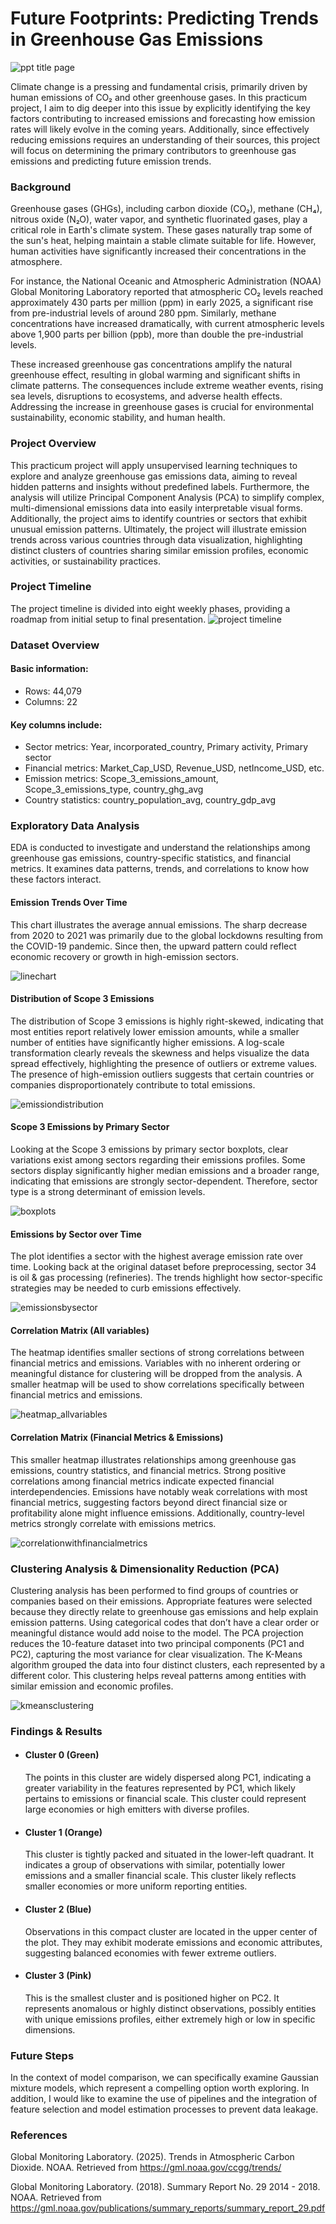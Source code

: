 # Future Footprints: Predicting Trends in Greenhouse Gas Emissions
![ppt title page](https://github.com/user-attachments/assets/1fb4b6b5-5e25-44a2-9dd6-282ea94a4a6a)

Climate change is a pressing and fundamental crisis, primarily driven by human emissions of CO₂ and other greenhouse gases. In this practicum project, I aim to dig deeper into this issue by explicitly identifying the key factors contributing to increased emissions and forecasting how emission rates will likely evolve in the coming years. Additionally, since effectively reducing emissions requires an understanding of their sources, this project will focus on determining the primary contributors to greenhouse gas emissions and predicting future emission trends.

### Background
Greenhouse gases (GHGs), including carbon dioxide (CO₂), methane (CH₄), nitrous oxide (N₂O), water vapor, and synthetic fluorinated gases, play a critical role in Earth's climate system. These gases naturally trap some of the sun's heat, helping maintain a stable climate suitable for life. However, human activities have significantly increased their concentrations in the atmosphere. 

For instance, the National Oceanic and Atmospheric Administration (NOAA) Global Monitoring Laboratory reported that atmospheric CO₂ levels reached approximately 430 parts per million (ppm) in early 2025, a significant rise from pre-industrial levels of around 280 ppm. Similarly, methane concentrations have increased dramatically, with current atmospheric levels above 1,900 parts per billion (ppb), more than double the pre-industrial levels.

These increased greenhouse gas concentrations amplify the natural greenhouse effect, resulting in global warming and significant shifts in climate patterns. The consequences include extreme weather events, rising sea levels, disruptions to ecosystems, and adverse health effects. Addressing the increase in greenhouse gases is crucial for environmental sustainability, economic stability, and human health. 

### Project Overview
This practicum project will apply unsupervised learning techniques to explore and analyze greenhouse gas emissions data, aiming to reveal hidden patterns and insights without predefined labels. Furthermore, the analysis will utilize Principal Component Analysis (PCA) to simplify complex, multi-dimensional emissions data into easily interpretable visual forms. Additionally, the project aims to identify countries or sectors that exhibit unusual emission patterns. Ultimately, the project will illustrate emission trends across various countries through data visualization, highlighting distinct clusters of countries sharing similar emission profiles, economic activities, or sustainability practices.

### Project Timeline
The project timeline is divided into eight weekly phases, providing a roadmap from initial setup to final presentation. 
![project timeline](https://github.com/user-attachments/assets/8902dc38-044f-4022-8c99-ba5543f86c0d)

### Dataset Overview
#### Basic information:<br/>
- Rows: 44,079 <br/>
- Columns: 22<br/>
#### Key columns include:<br/>
- Sector metrics: Year, incorporated_country, Primary activity, Primary sector<br/>
- Financial metrics: Market_Cap_USD, Revenue_USD, netIncome_USD, etc.<br/>
- Emission metrics: Scope_3_emissions_amount, Scope_3_emissions_type, country_ghg_avg<br/>
- Country statistics: country_population_avg, country_gdp_avg

### Exploratory Data Analysis
EDA is conducted to investigate and understand the relationships among greenhouse gas emissions, country-specific statistics, and financial metrics. It examines data patterns, trends, and correlations to know how these factors interact.

#### Emission Trends Over Time
This chart illustrates the average annual emissions. The sharp decrease from 2020 to 2021 was primarily due to the global lockdowns resulting from the COVID-19 pandemic. Since then, the upward pattern could reflect economic recovery or growth in high-emission sectors.

![linechart](https://github.com/user-attachments/assets/5aa3e822-45f9-4ecd-b5b3-f8991cc3d269)

#### Distribution of Scope 3 Emissions
The distribution of Scope 3 emissions is highly right-skewed, indicating that most entities report relatively lower emission amounts, while a smaller number of entities have significantly higher emissions. A log-scale transformation clearly reveals the skewness and helps visualize the data spread effectively, highlighting the presence of outliers or extreme values. The presence of high-emission outliers suggests that certain countries or companies disproportionately contribute to total emissions.

![emissiondistribution](https://github.com/user-attachments/assets/6ad8a01c-792c-49b1-81c2-fea63b041f4b)

#### Scope 3 Emissions by Primary Sector
Looking at the Scope 3 emissions by primary sector boxplots, clear variations exist among sectors regarding their emissions profiles. Some sectors display significantly higher median emissions and a broader range, indicating that emissions are strongly sector-dependent. Therefore, sector type is a strong determinant of emission levels.

![boxplots](https://github.com/user-attachments/assets/abb3b26f-cbdf-45c7-91a3-6e91b347e5c5)

#### Emissions by Sector over Time 
The plot identifies a sector with the highest average emission rate over time. Looking back at the original dataset before preprocessing, sector 34 is oil & gas processing (refineries). The trends highlight how sector-specific strategies may be needed to curb emissions effectively.

![emissionsbysector](https://github.com/user-attachments/assets/bbe27ebb-cbc9-4935-84c3-a181df924357)

#### Correlation Matrix (All variables)
The heatmap identifies smaller sections of strong correlations between financial metrics and emissions. Variables with no inherent ordering or meaningful distance for clustering will be dropped from the analysis. A smaller heatmap will be used to show correlations specifically between financial metrics and emissions.

![heatmap_allvariables](https://github.com/user-attachments/assets/6a3c06c2-92d9-4ca8-b7ab-a4705dafddb3)

#### Correlation Matrix (Financial Metrics & Emissions)
This smaller heatmap illustrates relationships among greenhouse gas emissions, country statistics, and financial metrics. Strong positive correlations among financial metrics indicate expected financial interdependencies. Emissions have notably weak correlations with most financial metrics, suggesting factors beyond direct financial size or profitability alone might influence emissions. Additionally, country-level metrics strongly correlate with emissions metrics.

![correlationwithfinancialmetrics](https://github.com/user-attachments/assets/855547e8-c46b-4f64-8c2a-8c674952c68c)

### Clustering Analysis & Dimensionality Reduction (PCA)
Clustering analysis has been performed to find groups of countries or companies based on their emissions. Appropriate features were selected because they directly relate to greenhouse gas emissions and help explain emission patterns. Using categorical codes that don’t have a clear order or meaningful distance would add noise to the model. The PCA projection reduces the 10-feature dataset into two principal components (PC1 and PC2), capturing the most variance for clear visualization. The K-Means algorithm grouped the data into four distinct clusters, each represented by a different color. This clustering helps reveal patterns among entities with similar emission and economic profiles.

![kmeansclustering](https://github.com/user-attachments/assets/b298c0d0-232b-4c94-b7cf-d7e0fcc595f5)

### Findings & Results
- #### Cluster 0 (Green)  
  The points in this cluster are widely dispersed along PC1, indicating a greater variability in the features represented by PC1, which likely pertains to emissions or financial scale. This cluster could 
  represent large economies or high emitters with diverse profiles.

- #### Cluster 1 (Orange)  
  This cluster is tightly packed and situated in the lower-left quadrant. It indicates a group of observations with similar, potentially lower emissions and a smaller financial scale. This cluster likely 
  reflects smaller economies or more uniform reporting entities.

- #### Cluster 2 (Blue)
  Observations in this compact cluster are located in the upper center of the plot. They may exhibit moderate emissions and economic attributes, suggesting balanced economies with fewer extreme outliers.

- #### Cluster 3 (Pink) 
  This is the smallest cluster and is positioned higher on PC2. It represents anomalous or highly distinct observations, possibly entities with unique emissions profiles, either extremely high or low in specific 
  dimensions.

### Future Steps
In the context of model comparison, we can specifically examine Gaussian mixture models, which represent a compelling option worth exploring. In addition, I would like to examine the use of pipelines and the integration of feature selection and model estimation processes to prevent data leakage.

### References
Global Monitoring Laboratory. (2025). Trends in Atmospheric Carbon Dioxide. NOAA. Retrieved from https://gml.noaa.gov/ccgg/trends/

Global Monitoring Laboratory. (2018). Summary Report No. 29 2014 - 2018. NOAA. Retrieved from https://gml.noaa.gov/publications/summary_reports/summary_report_29.pdf 












